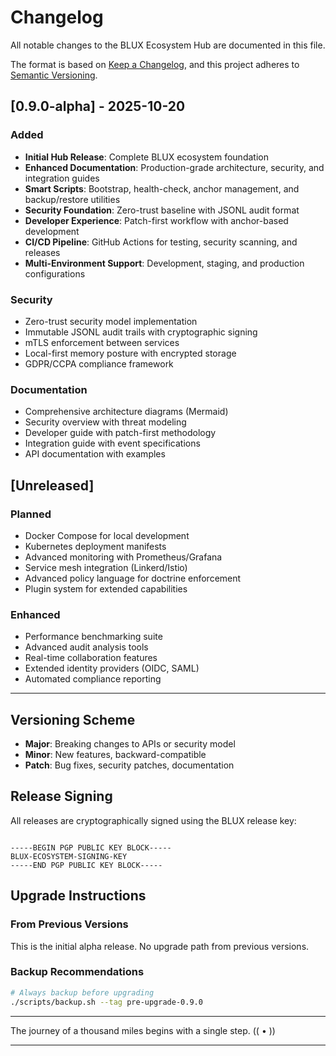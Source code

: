 # Changelog

All notable changes to the BLUX Ecosystem Hub are documented in this file.

The format is based on [Keep a Changelog](https://keepachangelog.com/en/1.0.0/),
and this project adheres to [Semantic Versioning](https://semver.org/spec/v2.0.0.html).

## [0.9.0-alpha] - 2025-10-20

### Added
- **Initial Hub Release**: Complete BLUX ecosystem foundation
- **Enhanced Documentation**: Production-grade architecture, security, and integration guides
- **Smart Scripts**: Bootstrap, health-check, anchor management, and backup/restore utilities
- **Security Foundation**: Zero-trust baseline with JSONL audit format
- **Developer Experience**: Patch-first workflow with anchor-based development
- **CI/CD Pipeline**: GitHub Actions for testing, security scanning, and releases
- **Multi-Environment Support**: Development, staging, and production configurations

### Security
- Zero-trust security model implementation
- Immutable JSONL audit trails with cryptographic signing
- mTLS enforcement between services
- Local-first memory posture with encrypted storage
- GDPR/CCPA compliance framework

### Documentation
- Comprehensive architecture diagrams (Mermaid)
- Security overview with threat modeling
- Developer guide with patch-first methodology
- Integration guide with event specifications
- API documentation with examples

## [Unreleased]

### Planned
- Docker Compose for local development
- Kubernetes deployment manifests
- Advanced monitoring with Prometheus/Grafana
- Service mesh integration (Linkerd/Istio)
- Advanced policy language for doctrine enforcement
- Plugin system for extended capabilities

### Enhanced
- Performance benchmarking suite
- Advanced audit analysis tools
- Real-time collaboration features
- Extended identity providers (OIDC, SAML)
- Automated compliance reporting

---

## Versioning Scheme

- **Major**: Breaking changes to APIs or security model
- **Minor**: New features, backward-compatible
- **Patch**: Bug fixes, security patches, documentation

## Release Signing

All releases are cryptographically signed using the BLUX release key:
```

-----BEGIN PGP PUBLIC KEY BLOCK-----
BLUX-ECOSYSTEM-SIGNING-KEY
-----END PGP PUBLIC KEY BLOCK-----

```

## Upgrade Instructions

### From Previous Versions
This is the initial alpha release. No upgrade path from previous versions.

### Backup Recommendations
```bash
# Always backup before upgrading
./scripts/backup.sh --tag pre-upgrade-0.9.0
```

---

The journey of a thousand miles begins with a single step.  (( • ))

---